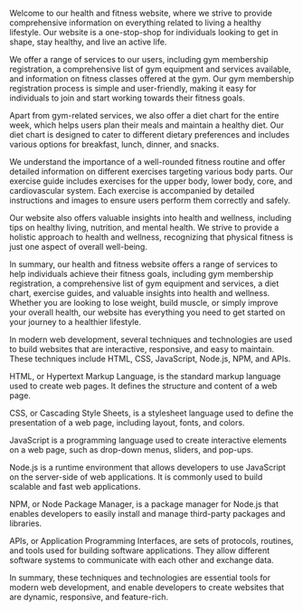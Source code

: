 Welcome to our health and fitness website, where we strive to provide comprehensive information on everything related to living a healthy lifestyle. Our website is a one-stop-shop for individuals looking to get in shape, stay healthy, and live an active life.

We offer a range of services to our users, including gym membership registration, a comprehensive list of gym equipment and services available, and information on fitness classes offered at the gym. Our gym membership registration process is simple and user-friendly, making it easy for individuals to join and start working towards their fitness goals.

Apart from gym-related services, we also offer a diet chart for the entire week, which helps users plan their meals and maintain a healthy diet. Our diet chart is designed to cater to different dietary preferences and includes various options for breakfast, lunch, dinner, and snacks.

We understand the importance of a well-rounded fitness routine and offer detailed information on different exercises targeting various body parts. Our exercise guide includes exercises for the upper body, lower body, core, and cardiovascular system. Each exercise is accompanied by detailed instructions and images to ensure users perform them correctly and safely.

Our website also offers valuable insights into health and wellness, including tips on healthy living, nutrition, and mental health. We strive to provide a holistic approach to health and wellness, recognizing that physical fitness is just one aspect of overall well-being.

In summary, our health and fitness website offers a range of services to help individuals achieve their fitness goals, including gym membership registration, a comprehensive list of gym equipment and services, a diet chart, exercise guides, and valuable insights into health and wellness. Whether you are looking to lose weight, build muscle, or simply improve your overall health, our website has everything you need to get started on your journey to a healthier lifestyle.

In modern web development, several techniques and technologies are used to build websites that are interactive, responsive, and easy to maintain. These techniques include HTML, CSS, JavaScript, Node.js, NPM, and APIs.

HTML, or Hypertext Markup Language, is the standard markup language used to create web pages. It defines the structure and content of a web page.

CSS, or Cascading Style Sheets, is a stylesheet language used to define the presentation of a web page, including layout, fonts, and colors.

JavaScript is a programming language used to create interactive elements on a web page, such as drop-down menus, sliders, and pop-ups.

Node.js is a runtime environment that allows developers to use JavaScript on the server-side of web applications. It is commonly used to build scalable and fast web applications.

NPM, or Node Package Manager, is a package manager for Node.js that enables developers to easily install and manage third-party packages and libraries.

APIs, or Application Programming Interfaces, are sets of protocols, routines, and tools used for building software applications. They allow different software systems to communicate with each other and exchange data.

In summary, these techniques and technologies are essential tools for modern web development, and enable developers to create websites that are dynamic, responsive, and feature-rich.
